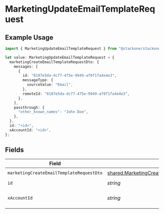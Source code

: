 # MarketingUpdateEmailTemplateRequest

## Example Usage

```typescript
import { MarketingUpdateEmailTemplateRequest } from "@stackone/stackone-client-ts/sdk/models/operations";

let value: MarketingUpdateEmailTemplateRequest = {
  marketingCreateEmailTemplateRequestDto: {
    messages: [
      {
        id: "8187e5da-dc77-475e-9949-af0f1fa4e4e3",
        messageType: {
          sourceValue: "Email",
        },
        remoteId: "8187e5da-dc77-475e-9949-af0f1fa4e4e3",
      },
    ],
    passthrough: {
      "other_known_names": "John Doe",
    },
  },
  id: "<id>",
  xAccountId: "<id>",
};
```

## Fields

| Field                                                                                                                 | Type                                                                                                                  | Required                                                                                                              | Description                                                                                                           |
| --------------------------------------------------------------------------------------------------------------------- | --------------------------------------------------------------------------------------------------------------------- | --------------------------------------------------------------------------------------------------------------------- | --------------------------------------------------------------------------------------------------------------------- |
| `marketingCreateEmailTemplateRequestDto`                                                                              | [shared.MarketingCreateEmailTemplateRequestDto](../../../sdk/models/shared/marketingcreateemailtemplaterequestdto.md) | :heavy_check_mark:                                                                                                    | N/A                                                                                                                   |
| `id`                                                                                                                  | *string*                                                                                                              | :heavy_check_mark:                                                                                                    | N/A                                                                                                                   |
| `xAccountId`                                                                                                          | *string*                                                                                                              | :heavy_check_mark:                                                                                                    | The account identifier                                                                                                |